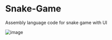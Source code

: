 # Snake-Game
Assembly language code for snake game with UI 




![image](https://user-images.githubusercontent.com/76696632/121775148-4a329680-cb9f-11eb-9904-3bbe45556c83.png)
